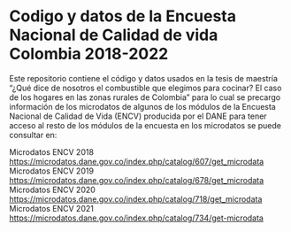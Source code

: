 # Codigo y datos de la Encuesta Nacional de Calidad de vida Colombia 2018-2022

Este repositorio contiene el código y datos usados en la tesis de maestría “¿Qué dice de nosotros el combustible que elegimos para cocinar? El caso de los hogares en las zonas rurales de Colombia” para lo cual se precargo información de los microdatos de algunos de los módulos de la Encuesta Nacional de Calidad de Vida (ENCV) producida por el DANE para tener acceso al resto de los módulos de la encuesta en los microdatos se puede consultar en:

Microdatos ENCV 2018 https://microdatos.dane.gov.co/index.php/catalog/607/get_microdata
Microdatos ENCV 2019 https://microdatos.dane.gov.co/index.php/catalog/678/get_microdata 
Microdatos ENCV 2020 https://microdatos.dane.gov.co/index.php/catalog/718/get_microdata
Microdatos ENCV 2021 https://microdatos.dane.gov.co/index.php/catalog/734/get-microdata

